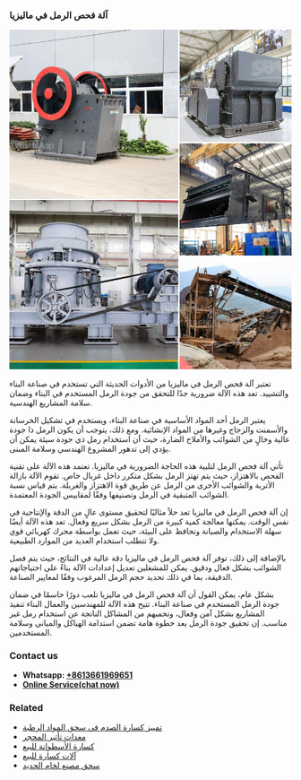 <h3>آلة فحص الرمل في ماليزيا</h3><img src='1701746361.jpg' alt=''><p>تعتبر آلة فحص الرمل في ماليزيا من الأدوات الحديثة التي تستخدم في صناعة البناء والتشييد. تعد هذه الآلة ضرورية جدًا للتحقق من جودة الرمل المستخدم في البناء وضمان سلامة المشاريع الهندسية.</p><p>يعتبر الرمل أحد المواد الأساسية في صناعة البناء، ويستخدم في تشكيل الخرسانة والأسمنت والزجاج وغيرها من المواد الإنشائية. ومع ذلك، يتوجب أن يكون الرمل ذا جودة عالية وخالٍ من الشوائب والأملاح الضارة، حيث أن استخدام رمل ذي جودة سيئة يمكن أن يؤدي إلى تدهور المشروع الهندسي وسلامة المبنى.</p><p>تأتي آلة فحص الرمل لتلبية هذه الحاجة الضرورية في ماليزيا. تعتمد هذه الآلة على تقنية الفحص بالاهتزاز، حيث يتم تهتز الرمل بشكل متكرر داخل غربال خاص. تقوم الآلة بازالة الأتربة والشوائب الأخرى من الرمل عن طريق قوة الاهتزاز والغربلة. يتم قياس نسبة الشوائب المتبقية في الرمل وتصنيفها وفقًا لمقاييس الجودة المعتمدة.</p><p>إن آلة فحص الرمل في ماليزيا تعد حلاً مثاليًا لتحقيق مستوى عالٍ من الدقة والإنتاجية في نفس الوقت. يمكنها معالجة كمية كبيرة من الرمل بشكل سريع وفعال. تعد هذه الآلة أيضًا سهلة الاستخدام والصيانة وتحافظ على البيئة، حيث تعمل بواسطة محرك كهربائي قوي ولا تتطلب استخدام العديد من الموارد الطبيعية.</p><p>بالإضافة إلى ذلك، توفر آلة فحص الرمل في ماليزيا دقة عالية في النتائج، حيث يتم فصل الشوائب بشكل فعال ودقيق. يمكن للمشغلين تعديل إعدادات الآلة بناءً على احتياجاتهم الدقيقة، بما في ذلك تحديد حجم الرمل المرغوب وفقًا لمعايير الصناعة.</p><p>بشكل عام، يمكن القول أن آلة فحص الرمل في ماليزيا تلعب دورًا حاسمًا في ضمان جودة الرمل المستخدم في صناعة البناء. تتيح هذه الآلة للمهندسين والعمال البناء تنفيذ المشاريع بشكل آمن وفعال، وتحميهم من المشاكل الناتجة عن استخدام رمل غير مناسب. إن تحقيق جودة الرمل يعد خطوة هامة تضمن استدامة الهياكل والمباني وسلامة المستخدمين.</p><h3>Contact us</h3><ul><li><strong>Whatsapp:&nbsp;<a href="https://wa.me/8613661969651">+8613661969651</a></strong></li><li><a href="https://swt.shibang-china.com/?git&amp;zhl&amp;آلة فحص الرمل في ماليزيا"><strong>Online Service(chat now)</strong></a></li></ul><h3>Related</h3><ul><li><a href='تمييز كسارة الصدم في سحق المواد الرطبة.md'>تمييز كسارة الصدم في سحق المواد الرطبة</a></li><li><a href='معدات تأثير المحجر.md'>معدات تأثير المحجر</a></li><li><a href='كسارة الأسطوانة للبيع.md'>كسارة الأسطوانة للبيع</a></li><li><a href='آلات كسارة للبيع.md'>آلات كسارة للبيع</a></li><li><a href='سحق مصنع لخام الحديد.md'>سحق مصنع لخام الحديد</a></li></ul>